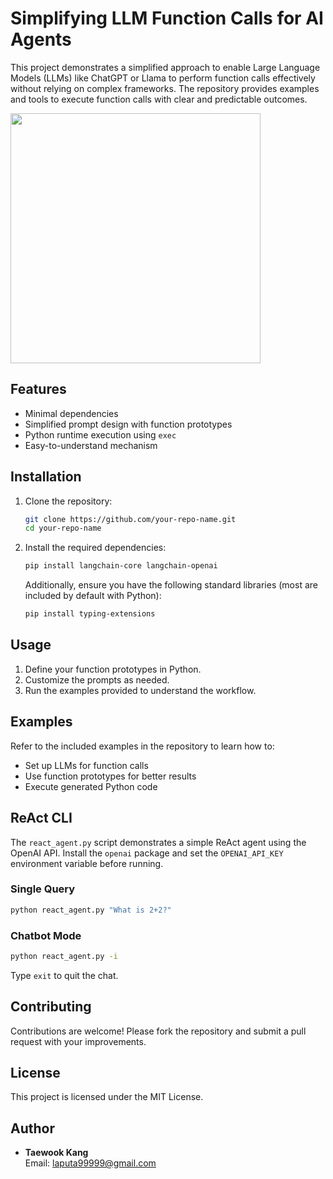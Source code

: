 # Simplifying LLM Function Calls for AI Agents

This project demonstrates a simplified approach to enable Large Language Models (LLMs) like ChatGPT or Llama to perform function calls effectively without relying on complex frameworks. The repository provides examples and tools to execute function calls with clear and predictable outcomes.

<img src="" height="400"/>

## Features

- Minimal dependencies
- Simplified prompt design with function prototypes
- Python runtime execution using `exec`
- Easy-to-understand mechanism

## Installation

1. Clone the repository:
   ```bash
   git clone https://github.com/your-repo-name.git
   cd your-repo-name
   ```

2. Install the required dependencies:
   ```bash
   pip install langchain-core langchain-openai
   ```
   Additionally, ensure you have the following standard libraries (most are included by default with Python):
   ```bash
   pip install typing-extensions
   ```

## Usage

1. Define your function prototypes in Python.
2. Customize the prompts as needed.
3. Run the examples provided to understand the workflow.

## Examples

Refer to the included examples in the repository to learn how to:

- Set up LLMs for function calls
- Use function prototypes for better results
- Execute generated Python code

## ReAct CLI

The `react_agent.py` script demonstrates a simple ReAct agent using the OpenAI API. Install the `openai` package and set the `OPENAI_API_KEY` environment variable before running.

### Single Query

```bash
python react_agent.py "What is 2+2?"
```

### Chatbot Mode

```bash
python react_agent.py -i
```

Type `exit` to quit the chat.


## Contributing

Contributions are welcome! Please fork the repository and submit a pull request with your improvements.

## License

This project is licensed under the MIT License.

## Author

- **Taewook Kang**  
  Email: [laputa99999@gmail.com](mailto:laputa99999@gmail.com)
